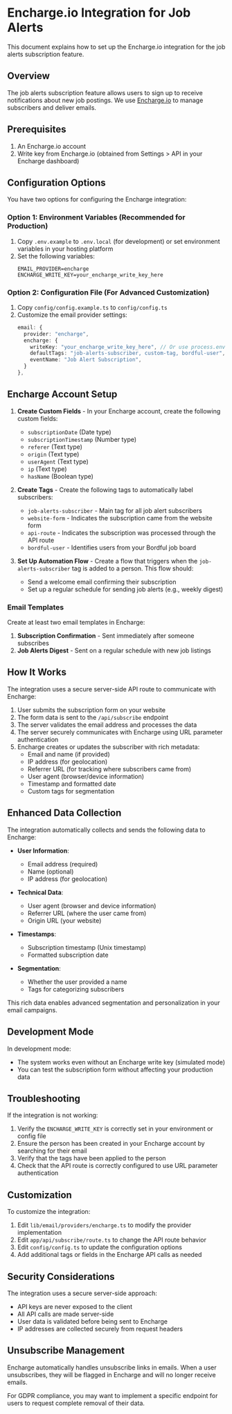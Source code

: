 # Encharge.io Integration for Job Alerts

This document explains how to set up the Encharge.io integration for the job alerts subscription feature.

## Overview

The job alerts subscription feature allows users to sign up to receive notifications about new job postings. We use [Encharge.io](https://encharge.io) to manage subscribers and deliver emails.

## Prerequisites

1. An Encharge.io account
2. Write key from Encharge.io (obtained from Settings > API in your Encharge dashboard)

## Configuration Options

You have two options for configuring the Encharge integration:

### Option 1: Environment Variables (Recommended for Production)

1. Copy `.env.example` to `.env.local` (for development) or set environment variables in your hosting platform
2. Set the following variables:
   ```
   EMAIL_PROVIDER=encharge
   ENCHARGE_WRITE_KEY=your_encharge_write_key_here
   ```

### Option 2: Configuration File (For Advanced Customization)

1. Copy `config/config.example.ts` to `config/config.ts`
2. Customize the email provider settings:
   ```typescript
   email: {
     provider: "encharge",
     encharge: {
       writeKey: "your_encharge_write_key_here", // Or use process.env.ENCHARGE_WRITE_KEY
       defaultTags: "job-alerts-subscriber, custom-tag, bordful-user",
       eventName: "Job Alert Subscription",
     }
   },
   ```

## Encharge Account Setup

1. **Create Custom Fields** - In your Encharge account, create the following custom fields:
   - `subscriptionDate` (Date type)
   - `subscriptionTimestamp` (Number type)
   - `referer` (Text type)
   - `origin` (Text type)
   - `userAgent` (Text type)
   - `ip` (Text type)
   - `hasName` (Boolean type)

2. **Create Tags** - Create the following tags to automatically label subscribers:
   - `job-alerts-subscriber` - Main tag for all job alert subscribers
   - `website-form` - Indicates the subscription came from the website form
   - `api-route` - Indicates the subscription was processed through the API route
   - `bordful-user` - Identifies users from your Bordful job board

3. **Set Up Automation Flow** - Create a flow that triggers when the `job-alerts-subscriber` tag is added to a person. This flow should:
   - Send a welcome email confirming their subscription
   - Set up a regular schedule for sending job alerts (e.g., weekly digest)

### Email Templates

Create at least two email templates in Encharge:
1. **Subscription Confirmation** - Sent immediately after someone subscribes
2. **Job Alerts Digest** - Sent on a regular schedule with new job listings

## How It Works

The integration uses a secure server-side API route to communicate with Encharge:

1. User submits the subscription form on your website
2. The form data is sent to the `/api/subscribe` endpoint
3. The server validates the email address and processes the data
4. The server securely communicates with Encharge using URL parameter authentication
5. Encharge creates or updates the subscriber with rich metadata:
   - Email and name (if provided)
   - IP address (for geolocation)
   - Referrer URL (for tracking where subscribers came from)
   - User agent (browser/device information)
   - Timestamp and formatted date
   - Custom tags for segmentation

## Enhanced Data Collection

The integration automatically collects and sends the following data to Encharge:

- **User Information**:
  - Email address (required)
  - Name (optional)
  - IP address (for geolocation)
  
- **Technical Data**:
  - User agent (browser and device information)
  - Referrer URL (where the user came from)
  - Origin URL (your website)
  
- **Timestamps**:
  - Subscription timestamp (Unix timestamp)
  - Formatted subscription date
  
- **Segmentation**:
  - Whether the user provided a name
  - Tags for categorizing subscribers

This rich data enables advanced segmentation and personalization in your email campaigns.

## Development Mode

In development mode:
- The system works even without an Encharge write key (simulated mode)
- You can test the subscription form without affecting your production data

## Troubleshooting

If the integration is not working:

1. Verify the `ENCHARGE_WRITE_KEY` is correctly set in your environment or config file
2. Ensure the person has been created in your Encharge account by searching for their email
3. Verify that the tags have been applied to the person
4. Check that the API route is correctly configured to use URL parameter authentication

## Customization

To customize the integration:

1. Edit `lib/email/providers/encharge.ts` to modify the provider implementation
2. Edit `app/api/subscribe/route.ts` to change the API route behavior
3. Edit `config/config.ts` to update the configuration options
4. Add additional tags or fields in the Encharge API calls as needed

## Security Considerations

The integration uses a secure server-side approach:

- API keys are never exposed to the client
- All API calls are made server-side
- User data is validated before being sent to Encharge
- IP addresses are collected securely from request headers

## Unsubscribe Management

Encharge automatically handles unsubscribe links in emails. When a user unsubscribes, they will be flagged in Encharge and will no longer receive emails.

For GDPR compliance, you may want to implement a specific endpoint for users to request complete removal of their data. 